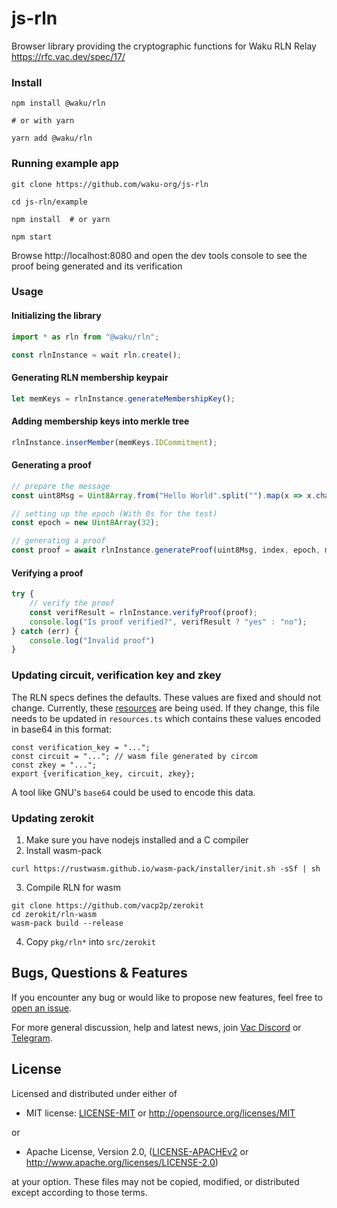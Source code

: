 # js-rln

Browser library providing the cryptographic functions for Waku RLN Relay
https://rfc.vac.dev/spec/17/

### Install
```
npm install @waku/rln

# or with yarn

yarn add @waku/rln
```

### Running example app
```
git clone https://github.com/waku-org/js-rln

cd js-rln/example

npm install  # or yarn

npm start

```

Browse http://localhost:8080 and open the dev tools console to see the proof being generated and its verification


### Usage

#### Initializing the library
```js
import * as rln from "@waku/rln";

const rlnInstance = wait rln.create();
```

#### Generating RLN membership keypair
```js
let memKeys = rlnInstance.generateMembershipKey();
```


#### Adding membership keys into merkle tree
```js
rlnInstance.inserMember(memKeys.IDCommitment);
```

#### Generating a proof
```js
// prepare the message
const uint8Msg = Uint8Array.from("Hello World".split("").map(x => x.charCodeAt()));

// setting up the epoch (With 0s for the test)
const epoch = new Uint8Array(32);

// generating a proof
const proof = await rlnInstance.generateProof(uint8Msg, index, epoch, memKeys.IDKey)
```

#### Verifying a proof
```js
try {
    // verify the proof
    const verifResult = rlnInstance.verifyProof(proof);
    console.log("Is proof verified?", verifResult ? "yes" : "no");
} catch (err) {
    console.log("Invalid proof")
}
```



### Updating circuit, verification key and zkey
The RLN specs defines the defaults. These values are fixed and should not
change. Currently, these [resources](https://github.com/vacp2p/zerokit/tree/master/rln/resources/tree_height_20) are being used.
If they change, this file needs to be updated in `resources.ts` which 
contains these values encoded in base64 in this format:

```
const verification_key = "...";
const circuit = "..."; // wasm file generated by circom
const zkey = "...";
export {verification_key, circuit, zkey};
```

A tool like GNU's `base64` could be used to encode this data. 

### Updating zerokit
1. Make sure you have nodejs installed and a C compiler
2. Install wasm-pack
```
curl https://rustwasm.github.io/wasm-pack/installer/init.sh -sSf | sh
```
3. Compile RLN for wasm
```
git clone https://github.com/vacp2p/zerokit
cd zerokit/rln-wasm
wasm-pack build --release
```
4. Copy `pkg/rln*` into `src/zerokit`


## Bugs, Questions & Features

If you encounter any bug or would like to propose new features, feel free to [open an issue](https://github.com/waku-org/js-rln/issues/new/).

For more general discussion, help and latest news,  join [Vac Discord](https://discord.gg/PQFdubGt6d) or [Telegram](https://t.me/vacp2p).


## License
Licensed and distributed under either of

* MIT license: [LICENSE-MIT](LICENSE-MIT) or http://opensource.org/licenses/MIT

or

* Apache License, Version 2.0, ([LICENSE-APACHEv2](LICENSE-APACHEv2) or http://www.apache.org/licenses/LICENSE-2.0)

at your option. These files may not be copied, modified, or distributed except according to those terms.
